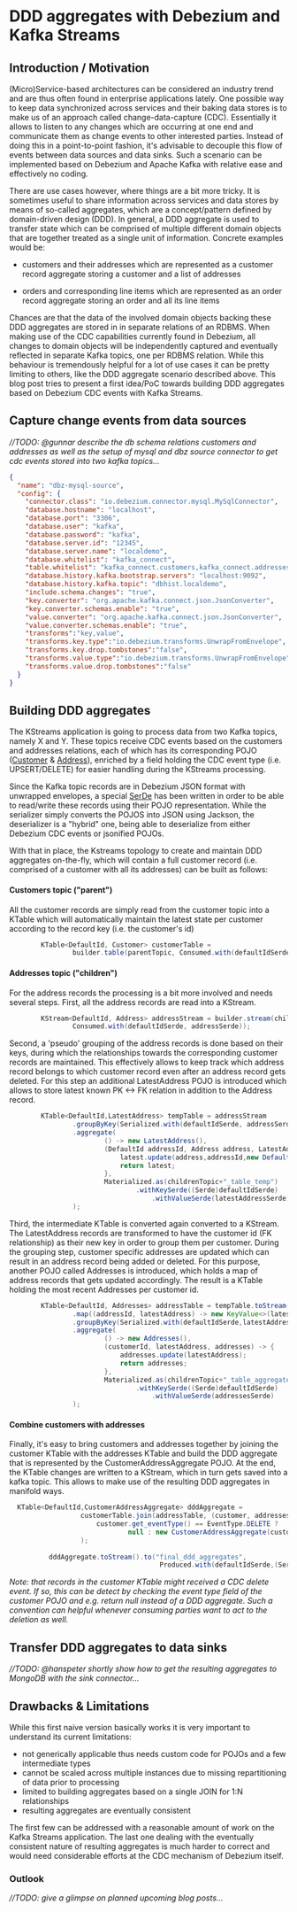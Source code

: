 # DDD aggregates with Debezium and Kafka Streams

## Introduction / Motivation
(Micro)Service-based architectures can be considered an industry trend and are thus
often found in enterprise applications lately. One possible way to keep data
synchronized across services and their baking data stores is to make us of an approach
called change-data-capture (CDC). Essentially it allows to listen to any changes
which are occurring at one end and communicate them as change events to other interested parties.
Instead of doing this in a point-to-point fashion, it's advisable to decouple this flow of events
between data sources and data sinks. Such a scenario can be implemented based on
Debezium and Apache Kafka with relative ease and effectively no coding.

There are use cases however, where things are a bit more tricky. It is sometimes
useful to share information across services and data stores by means of so-called
aggregates, which are a concept/pattern defined by domain-driven design (DDD).
In general, a DDD aggregate is used to transfer state which can be comprised
of multiple different domain objects that are together treated as a single unit of 
information. Concrete examples would be:

* customers and their addresses which are represented as a customer record aggregate
storing a customer and a list of addresses

* orders and corresponding line items which are represented as an order record
aggregate storing an order and all its line items

Chances are that the data of the involved domain objects backing these DDD aggregates are stored in
in separate relations of an RDBMS. When making use of the CDC capabilities currently found
in Debezium, all changes to domain objects will be independently captured and eventually
reflected in separate Kafka topics, one per RDBMS relation. While this behaviour
is tremendously helpful for a lot of use cases it can be pretty limiting to others,
like the DDD aggregate scenario described above. This blog post tries to present a
first idea/PoC towards building DDD aggregates based on Debezium CDC events with Kafka Streams.

## Capture change events from data sources

_//TODO: @gunnar describe the db schema relations customers and addresses as well as the setup of mysql and dbz source connector to get cdc events stored into two kafka topics..._

```json
{
  "name": "dbz-mysql-source",
  "config": {
    "connector.class": "io.debezium.connector.mysql.MySqlConnector",
    "database.hostname": "localhost",
    "database.port": "3306",
    "database.user": "kafka",
    "database.password": "kafka",
    "database.server.id": "12345",
    "database.server.name": "localdemo",
    "database.whitelist": "kafka_connect",
    "table.whitelist": "kafka_connect.customers,kafka_connect.addresses",
    "database.history.kafka.bootstrap.servers": "localhost:9092",
    "database.history.kafka.topic": "dbhist.localdemo",
    "include.schema.changes": "true",
    "key.converter": "org.apache.kafka.connect.json.JsonConverter",
    "key.converter.schemas.enable": "true",
    "value.converter": "org.apache.kafka.connect.json.JsonConverter",
    "value.converter.schemas.enable": "true",
    "transforms":"key,value",
	"transforms.key.type":"io.debezium.transforms.UnwrapFromEnvelope",
	"transforms.key.drop.tombstones":"false",
	"transforms.value.type":"io.debezium.transforms.UnwrapFromEnvelope",
	"transforms.value.drop.tombstones":"false"
  }
}
```

## Building DDD aggregates

The KStreams application is going to process data from two Kafka topics, namely X and Y. These topics
receive CDC events based on the customers and addresses relations, each of which has its
corresponding POJO ([Customer](http://...) & [Address](http://...)), enriched by a field holding the CDC
event type (i.e. UPSERT/DELETE) for easier handling during the KStreams processing.

Since the Kafka topic records are in Debezium JSON format with unwrapped envelopes, a special [SerDe](http://...) 
has been written in order to be able to read/write these records using their POJO representation.
While the serializer simply converts the POJOS into JSON using Jackson, the deserializer is a "hybrid"
one, being able to deserialize from either Debezium CDC events or jsonified POJOs.

With that in place, the Kstreams topology to create and maintain DDD aggregates on-the-fly, which will contain 
a full customer record (i.e. comprised of a customer with all its addresses) can be built as follows:

#### Customers topic ("parent")
All the customer records are simply read from the customer topic into a KTable which will automatically maintain
the latest state per customer according to the record key (i.e. the customer's id)

```java
        KTable<DefaultId, Customer> customerTable = 
                builder.table(parentTopic, Consumed.with(defaultIdSerde,customerSerde));
```

#### Addresses topic ("children")
For the address records the processing is a bit more involved and needs several steps. First, all the address
records are read into a KStream. 

```java
        KStream<DefaultId, Address> addressStream = builder.stream(childrenTopic,
                Consumed.with(defaultIdSerde, addressSerde));
```

Second, a 'pseudo' grouping of the address records is done based on their keys, during which the
relationships towards the corresponding customer records are maintained. This effectively allows to keep
track which address record belongs to which customer record even after an address record gets deleted.
For this step an additional LatestAddress POJO is introduced which allows to store latest known PK <-> FK
relation in addition to the Address record.  

```java
        KTable<DefaultId,LatestAddress> tempTable = addressStream
                .groupByKey(Serialized.with(defaultIdSerde, addressSerde))
                .aggregate(
                        () -> new LatestAddress(),
                        (DefaultId addressId, Address address, LatestAddress latest) -> {
                            latest.update(address,addressId,new DefaultId(address.getCustomer_id()));
                            return latest;
                        },
                        Materialized.as(childrenTopic+"_table_temp")
                                .withKeySerde((Serde)defaultIdSerde)
                                    .withValueSerde(latestAddressSerde)
                );
```
Third, the intermediate KTable is converted again converted to a KStream. The LatestAddress records are transformed
to have the customer id (FK relationship) as their new key in order to group them per customer.
During the grouping step, customer specific addresses are updated which can result in an address 
record being added or deleted. For this purpose, another POJO called Addresses is introduced, which
holds a map of address records that gets updated accordingly. The result is a KTable holding the
most recent Addresses per customer id.

```java
        KTable<DefaultId, Addresses> addressTable = tempTable.toStream()
                .map((addressId, latestAddress) -> new KeyValue<>(latestAddress.getCustomerId(),latestAddress))
                .groupByKey(Serialized.with(defaultIdSerde,latestAddressSerde))
                .aggregate(
                        () -> new Addresses(),
                        (customerId, latestAddress, addresses) -> {
                            addresses.update(latestAddress);
                            return addresses;
                        },
                        Materialized.as(childrenTopic+"_table_aggregate")
                                .withKeySerde((Serde)defaultIdSerde)
                                    .withValueSerde(addressesSerde)
                );
```

#### Combine customers with addresses
Finally, it's easy to bring customers and addresses together by joining the customer KTable with
the addresses KTable and build the DDD aggregate that is represented by the CustomerAddressAggregate POJO.
At the end, the KTable changes are written to a KStream, which in turn gets saved into a kafka topic.
This allows to make use of the resulting DDD aggregates in manifold ways.  
  
```java
  KTable<DefaultId,CustomerAddressAggregate> dddAggregate =
                  customerTable.join(addressTable, (customer, addresses) ->
                      customer.get_eventType() == EventType.DELETE ?
                              null : new CustomerAddressAggregate(customer,addresses.getEntries())
                  );
  
          dddAggregate.toStream().to("final_ddd_aggregates",
                                      Produced.with(defaultIdSerde,(Serde)aggregateSerde));
```

_Note: that records in the customer KTable might received a CDC delete event. If so, this can be detect by
checking the event type field of the customer POJO and e.g. return null instead of a DDD aggregate.
Such a convention can helpful whenever consuming parties want to act to the deletion as well._
                               
## Transfer DDD aggregates to data sinks

_//TODO: @hanspeter shortly show how to get the resulting aggregates to MongoDB with the sink connector..._

## Drawbacks & Limitations
While this first naive version basically works it is very important to understand its current limitations:

* not generically applicable thus needs custom code for POJOs and a few intermediate types
* cannot be scaled across multiple instances due to missing repartitioning of data prior to processing
* limited to building aggregates based on a single JOIN for 1:N relationships
* resulting aggregates are eventually consistent

The first few can be addressed with a reasonable amount of work on the Kafka Streams
application. The last one dealing with the eventually consistent nature of
resulting aggregates is much harder to correct and would need considerable efforts
at the CDC mechanism of Debezium itself. 

### Outlook

_//TODO: give a glimpse on planned upcoming blog posts..._

